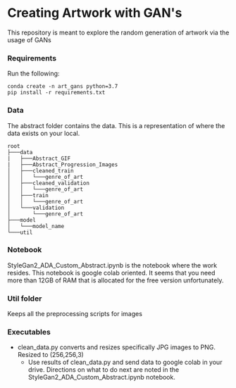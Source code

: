 # Creating Artwork with GAN's
This repository is meant to explore the random generation of artwork via the usage of GANs

### Requirements
Run the following:

```
conda create -n art_gans python=3.7
pip install -r requirements.txt
```
### Data
The abstract folder contains the data. This is a representation of where the data exists on your local.
```
root
├───data
|   ├───Abstract_GIF
|   ├───Abstract_Progression_Images
│   ├───cleaned_train
│   │   └───genre_of_art
│   ├───cleaned_validation
│   │   └───genre_of_art
│   ├───train
│   │   └───genre_of_art
│   └───validation
│       └───genre_of_art
├───model
│   └───model_name
└───util
```

### Notebook
StyleGan2_ADA_Custom_Abstract.ipynb is the notebook where the work resides. This notebook is google colab oriented. It seems that you need more than 12GB of RAM that is allocated for the free version unfortunately.

### Util folder
Keeps all the preprocessing scripts for images

### Executables
- clean_data.py converts and resizes specifically JPG images to PNG. Resized to (256,256,3)
  - Use results of clean_data.py and send data to google colab in your drive. Directions on what to do next are noted in the StyleGan2_ADA_Custom_Abstract.ipynb notebook.
